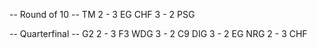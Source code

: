 -- Round of 10 --
TM 2 - 3 EG 
CHF 3 - 2 PSG

-- Quarterfinal --
G2  2 - 3 F3 
WDG 3 - 2 C9 
DIG 3 - 2 EG 
NRG 2 - 3 CHF
